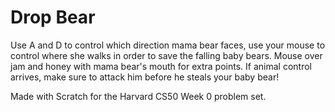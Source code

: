 # Drop Bear

Use A and D to control which direction mama bear faces, use your mouse to
control where she walks in order to save the falling baby bears. Mouse over jam
and honey with mama bear's mouth for extra points. If animal control arrives,
make sure to attack him before he steals your baby bear!

Made with Scratch for the Harvard CS50 Week 0 problem set.
